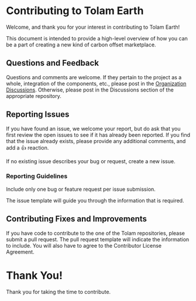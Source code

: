 # Contributing to Tolam Earth

Welcome, and thank you for your interest in contributing to Tolam Earth!

This document is intended to provide a high-level overview of how you can be a part of creating a new kind of carbon offset marketplace.

## Questions and Feedback

Questions and comments are welcome.  If they pertain to the project as a whole, integration of the components, etc., please post in the [Organization Discussions](https://github.com/orgs/Tolam-Earth/discussions).  Otherwise, please post in the Discussions section of the appropriate repository.

## Reporting Issues

If you have found an issue, we welcome your report, but do ask that you first review the open issues to see if it has already been reported.  If you find that the issue already exists, please provide any additional comments, and add a 👍 reaction.  

If no existing issue describes your bug or request, create a new issue.

### Reporting Guidelines

Include only one bug or feature request per issue submission.  

The issue template will guide you through the information that is required.

## Contributing Fixes and Improvements

If you have code to contribute to the one of the Tolam repositories, please submit a pull request.  The pull request template will indicate the information to include.  You will also have to agree to the Contributor License Agreement.  

# Thank You!

Thank you for taking the time to contribute.